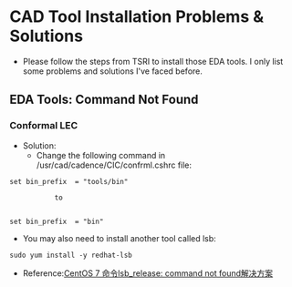 # CAD Tool Installation Problems & Solutions
* Please follow the steps from TSRI to install those EDA tools. I only list some problems and solutions I've faced before.


## EDA Tools: Command Not Found 

### Conformal LEC
* Solution: 
  * Change the following command in /usr/cad/cadence/CIC/confrml.cshrc file:  
```
set bin_prefix 	= "tools/bin"

           to
              
              
set bin_prefix 	= "bin"
```
  * You may also need to install another tool called lsb:
```
sudo yum install -y redhat-lsb
```
  * Reference:[CentOS 7 命令lsb_release: command not found解决方案](https://blog.csdn.net/xufengzhu/article/details/73330741)
